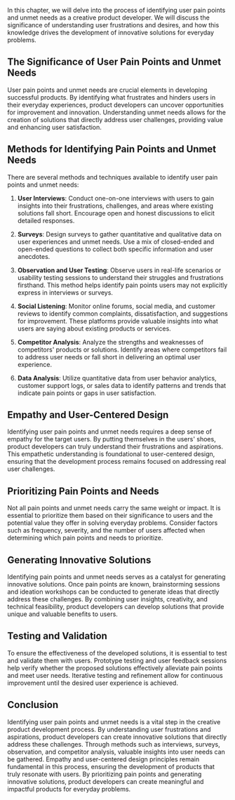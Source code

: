 
In this chapter, we will delve into the process of identifying user pain points and unmet needs as a creative product developer. We will discuss the significance of understanding user frustrations and desires, and how this knowledge drives the development of innovative solutions for everyday problems.

## The Significance of User Pain Points and Unmet Needs

User pain points and unmet needs are crucial elements in developing successful products. By identifying what frustrates and hinders users in their everyday experiences, product developers can uncover opportunities for improvement and innovation. Understanding unmet needs allows for the creation of solutions that directly address user challenges, providing value and enhancing user satisfaction.

## Methods for Identifying Pain Points and Unmet Needs

There are several methods and techniques available to identify user pain points and unmet needs:

1. **User Interviews**: Conduct one-on-one interviews with users to gain insights into their frustrations, challenges, and areas where existing solutions fall short. Encourage open and honest discussions to elicit detailed responses.
    
2. **Surveys**: Design surveys to gather quantitative and qualitative data on user experiences and unmet needs. Use a mix of closed-ended and open-ended questions to collect both specific information and user anecdotes.
    
3. **Observation and User Testing**: Observe users in real-life scenarios or usability testing sessions to understand their struggles and frustrations firsthand. This method helps identify pain points users may not explicitly express in interviews or surveys.
    
4. **Social Listening**: Monitor online forums, social media, and customer reviews to identify common complaints, dissatisfaction, and suggestions for improvement. These platforms provide valuable insights into what users are saying about existing products or services.
    
5. **Competitor Analysis**: Analyze the strengths and weaknesses of competitors' products or solutions. Identify areas where competitors fail to address user needs or fall short in delivering an optimal user experience.
    
6. **Data Analysis**: Utilize quantitative data from user behavior analytics, customer support logs, or sales data to identify patterns and trends that indicate pain points or gaps in user satisfaction.
    

## Empathy and User-Centered Design

Identifying user pain points and unmet needs requires a deep sense of empathy for the target users. By putting themselves in the users' shoes, product developers can truly understand their frustrations and aspirations. This empathetic understanding is foundational to user-centered design, ensuring that the development process remains focused on addressing real user challenges.

## Prioritizing Pain Points and Needs

Not all pain points and unmet needs carry the same weight or impact. It is essential to prioritize them based on their significance to users and the potential value they offer in solving everyday problems. Consider factors such as frequency, severity, and the number of users affected when determining which pain points and needs to prioritize.

## Generating Innovative Solutions

Identifying pain points and unmet needs serves as a catalyst for generating innovative solutions. Once pain points are known, brainstorming sessions and ideation workshops can be conducted to generate ideas that directly address these challenges. By combining user insights, creativity, and technical feasibility, product developers can develop solutions that provide unique and valuable benefits to users.

## Testing and Validation

To ensure the effectiveness of the developed solutions, it is essential to test and validate them with users. Prototype testing and user feedback sessions help verify whether the proposed solutions effectively alleviate pain points and meet user needs. Iterative testing and refinement allow for continuous improvement until the desired user experience is achieved.

## Conclusion

Identifying user pain points and unmet needs is a vital step in the creative product development process. By understanding user frustrations and aspirations, product developers can create innovative solutions that directly address these challenges. Through methods such as interviews, surveys, observation, and competitor analysis, valuable insights into user needs can be gathered. Empathy and user-centered design principles remain fundamental in this process, ensuring the development of products that truly resonate with users. By prioritizing pain points and generating innovative solutions, product developers can create meaningful and impactful products for everyday problems.
